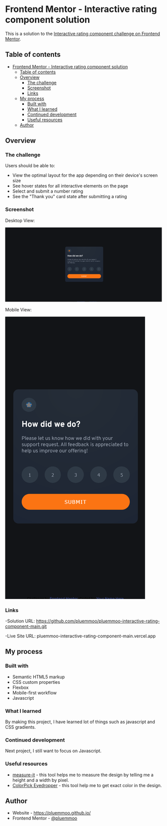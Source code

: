 # Frontend Mentor - Interactive rating component solution

This is a solution to the [Interactive rating component challenge on Frontend Mentor](https://www.frontendmentor.io/challenges/interactive-rating-component-koxpeBUmI). 

## Table of contents

- [Frontend Mentor - Interactive rating component solution](#frontend-mentor---interactive-rating-component-solution)
  - [Table of contents](#table-of-contents)
  - [Overview](#overview)
    - [The challenge](#the-challenge)
    - [Screenshot](#screenshot)
    - [Links](#links)
  - [My process](#my-process)
    - [Built with](#built-with)
    - [What I learned](#what-i-learned)
    - [Continued development](#continued-development)
    - [Useful resources](#useful-resources)
  - [Author](#author)

## Overview

### The challenge

Users should be able to:

- View the optimal layout for the app depending on their device's screen size
- See hover states for all interactive elements on the page
- Select and submit a number rating
- See the "Thank you" card state after submitting a rating

### Screenshot

Desktop View:

![](/images/Desktop-View.png)

Mobile View:

![](/images/Mobile-View.png)

### Links

-Solution URL: https://github.com/pluemmoo/pluemmoo-interactive-rating-component-main.git

-Live Site URL: pluemmoo-interactive-rating-component-main.vercel.app

## My process

### Built with

- Semantic HTML5 markup
- CSS custom properties
- Flexbox
- Mobile-first workflow
- Javascript

### What I learned

By making this project, I have learned lot of things such as javascript and CSS gradients.

### Continued development

Next project, I still want to focus on Javascript.

### Useful resources

- [measure-it](https://github.com/tsl143/measure-it) - this tool helps me to measure the design by telling me a height and a width by pixel.
- [ColorPick Eyedropper](http://vidsbee.com/ColorPick/) - this tool help me to get exact color in the design.

## Author

- Website - https://pluemmoo.github.io/
- Frontend Mentor - [@pluemmoo](https://www.frontendmentor.io/profile/pluemmoo)
